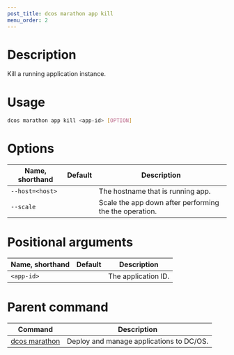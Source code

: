 ```yaml
---
post_title: dcos marathon app kill
menu_order: 2
---
```


# Description
Kill a running application instance.

# Usage

```bash
dcos marathon app kill <app-id> [OPTION]
```

# Options

| Name, shorthand | Default | Description |
|---------|-------------|-------------|
| `--host=<host>`   |             | The hostname that is running app. |
| `--scale`   |             | Scale the app down after performing the the operation.  |

# Positional arguments

| Name, shorthand | Default | Description |
|---------|-------------|-------------|
| `<app-id>`   |             |  The application ID. |

# Parent command

| Command | Description |
|---------|-------------|
| [dcos marathon](/docs/1.9/administering-clusters/cli/command-reference/dcos-marathon/) | Deploy and manage applications to DC/OS. |

<!-- # Examples -->